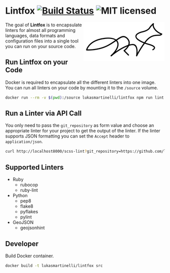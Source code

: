 # Lintfox [![Build Status](https://travis-ci.org/lukasmartinelli/lintfox.svg)](https://travis-ci.org/lukasmartinelli/lintfox) ![MIT licensed](https://img.shields.io/badge/license-MIT-blue.svg)

<img align="right" alt="nigit cat logo" src="lintfox.png" />

The goal of **Lintfox** is to encapsulate linters for almost all programming languages, data formats
and configuration files into a single tool you can run on your source code.

## Run Lintfox on your Code

Docker is required to encapsulate all the different linters into one image.
You can run all linters on your code by mounting it to the `/source` volume.

```bash
docker run --rm -v $(pwd):/source lukasmartinelli/lintfox npm run lint
```

## Run a Linter via API Call

You only need to pass the `git_repository` as form value and choose an appropriate linter for your
project to get the output of the linter. If the linter supports JSON formatting you can set the `Accept` header
to `application/json`.

```bash
curl http://localhost8000/scss-lint?git_repository=https://github.com/lukasmartinelli/lintfox.git
```

## Supported Linters

- Ruby
  - rubocop
  - ruby-lint
- Python
  - pep8
  - flake8
  - pyflakes
  - pylint
- GeoJSON
  - geojsonhint

## Developer

Build Docker container.

```bash
docker build -t lukasmartinelli/lintfox src
```
